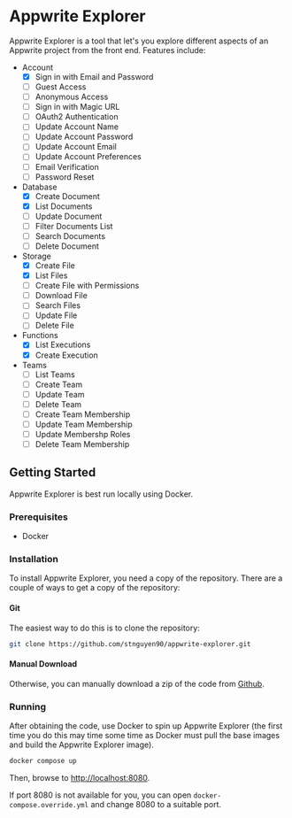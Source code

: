 # Appwrite Explorer

Appwrite Explorer is a tool that let's you explore different aspects of an Appwrite project from the front end. Features include:

- Account
  - [x] Sign in with Email and Password
  - [ ] Guest Access
  - [ ] Anonymous Access
  - [ ] Sign in with Magic URL
  - [ ] OAuth2 Authentication
  - [ ] Update Account Name
  - [ ] Update Account Password
  - [ ] Update Account Email
  - [ ] Update Account Preferences
  - [ ] Email Verification
  - [ ] Password Reset
- Database
  - [x] Create Document
  - [x] List Documents
  - [ ] Update Document
  - [ ] Filter Documents List
  - [ ] Search Documents
  - [ ] Delete Document
- Storage
  - [x] Create File
  - [x] List Files
  - [ ] Create File with Permissions
  - [ ] Download File
  - [ ] Search Files
  - [ ] Update File
  - [ ] Delete File
- Functions
  - [x] List Executions
  - [x] Create Execution
- Teams
  - [ ] List Teams
  - [ ] Create Team
  - [ ] Update Team
  - [ ] Delete Team
  - [ ] Create Team Membership
  - [ ] Update Team Membership
  - [ ] Update Membershp Roles
  - [ ] Delete Team Membership

## Getting Started

Appwrite Explorer is best run locally using Docker.

### Prerequisites

- Docker

### Installation

To install Appwrite Explorer, you need a copy of the repository. There are a couple of ways to get a copy of the repository:

#### Git

The easiest way to do this is to clone the repository:

```bash
git clone https://github.com/stnguyen90/appwrite-explorer.git
```

#### Manual Download

Otherwise, you can manually download a zip of the code from [Github](https://github.com/stnguyen90/appwrite-explorer/archive/refs/heads/main.zip).

### Running

After obtaining the code, use Docker to spin up Appwrite Explorer (the first time you do this may time some time as Docker must pull the base images and build the Appwrite Explorer image).

```bash
docker compose up
```

Then, browse to [http://localhost:8080](http://localhost:8080).

If port 8080 is not available for you, you can open `docker-compose.override.yml` and change 8080 to a suitable port.

